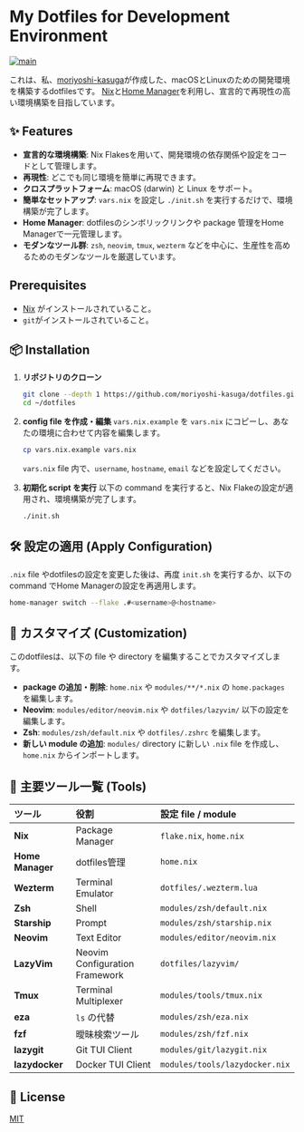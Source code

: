 # My Dotfiles for Development Environment

[![main](https://github.com/moriyoshi-kasuga/dotfiles/actions/workflows/main.yaml/badge.svg)](https://github.com/moriyoshi-kasuga/dotfiles/actions/workflows/main.yaml)

これは、私、[moriyoshi-kasuga](https://github.com/moriyoshi-kasuga)が作成した、macOSとLinuxのための開発環境を構築するdotfilesです。
[Nix](https://nixos.org/)と[Home Manager](https://github.com/nix-community/home-manager)を利用し、宣言的で再現性の高い環境構築を目指しています。

## ✨ Features

- **宣言的な環境構築**: Nix Flakesを用いて、開発環境の依存関係や設定をコードとして管理します。
- **再現性**: どこでも同じ環境を簡単に再現できます。
- **クロスプラットフォーム**: macOS (darwin) と Linux をサポート。
- **簡単なセットアップ**: `vars.nix` を設定し `./init.sh` を実行するだけで、環境構築が完了します。
- **Home Manager**: dotfilesのシンボリックリンクや package 管理をHome Managerで一元管理します。
- **モダンなツール群**: `zsh`, `neovim`, `tmux`, `wezterm` などを中心に、生産性を高めるためのモダンなツールを厳選しています。

## Prerequisites

- [Nix](https://nixos.org/download.html) がインストールされていること。
- `git`がインストールされていること。

## 📦 Installation

1. **リポジトリのクローン**

    ```sh
    git clone --depth 1 https://github.com/moriyoshi-kasuga/dotfiles.git ~/dotfiles
    cd ~/dotfiles
    ```

2. **config file を作成・編集**
    `vars.nix.example` を `vars.nix` にコピーし、あなたの環境に合わせて内容を編集します。

    ```sh
    cp vars.nix.example vars.nix
    ```

    `vars.nix` file 内で、`username`, `hostname`, `email` などを設定してください。

3. **初期化 script を実行**
    以下の command を実行すると、Nix Flakeの設定が適用され、環境構築が完了します。

    ```sh
    ./init.sh
    ```

## 🛠️ 設定の適用 (Apply Configuration)

`.nix` file やdotfilesの設定を変更した後は、再度 `init.sh` を実行するか、以下の command でHome Managerの設定を再適用します。

```sh
home-manager switch --flake .#<username>@<hostname>
```

## 🎨 カスタマイズ (Customization)

このdotfilesは、以下の file や directory を編集することでカスタマイズします。

- **package の追加・削除**: `home.nix` や `modules/**/*.nix` の `home.packages` を編集します。
- **Neovim**: `modules/editor/neovim.nix` や `dotfiles/lazyvim/` 以下の設定を編集します。
- **Zsh**: `modules/zsh/default.nix` や `dotfiles/.zshrc` を編集します。
- **新しい module の追加**: `modules/` directory に新しい `.nix` file を作成し、`home.nix` からインポートします。

## 🧰 主要ツール一覧 (Tools)

| ツール | 役割 | 設定 file / module |
| :--- | :--- | :--- |
| **Nix** | Package Manager | `flake.nix`, `home.nix` |
| **Home Manager** | dotfiles管理 | `home.nix` |
| **Wezterm** | Terminal Emulator | `dotfiles/.wezterm.lua` |
| **Zsh** | Shell | `modules/zsh/default.nix` |
| **Starship** | Prompt | `modules/zsh/starship.nix` |
| **Neovim** | Text Editor | `modules/editor/neovim.nix` |
| **LazyVim** | Neovim Configuration Framework | `dotfiles/lazyvim/` |
| **Tmux** | Terminal Multiplexer | `modules/tools/tmux.nix` |
| **eza** | `ls` の代替 | `modules/zsh/eza.nix` |
| **fzf** | 曖昧検索ツール | `modules/zsh/fzf.nix` |
| **lazygit** | Git TUI Client | `modules/git/lazygit.nix` |
| **lazydocker** | Docker TUI Client | `modules/tools/lazydocker.nix` |

## 📜 License

[MIT](./LICENSE)
